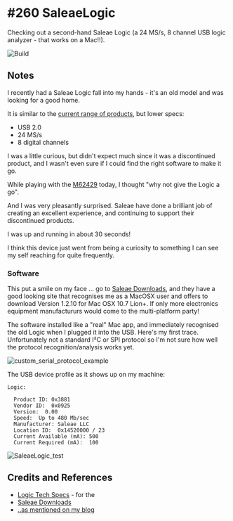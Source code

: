 # #260 SaleaeLogic

Checking out a second-hand Saleae Logic (a 24 MS/s, 8 channel USB logic analyzer - that works on a Mac!!).

![Build](./assets/SaleaeLogic_build.jpg?raw=true)


## Notes

I recently had a Saleae Logic fall into my hands - it's an old model and was looking for a good home.

It is similar to the [current range of products](https://www.saleae.com), but lower specs:
* USB 2.0
* 24 MS/s
* 8 digital channels

I was a little curious, but didn't expect much since it was a discontinued product,
and I wasn't even sure if I could find the right software to make it go.

While playing with the [M62429](../../Electronics101/DigitalPots/M62429) today, I thought "why not give the Logic a go".

And I was very pleasantly surprised. Saleae have done a brilliant job of creating an excellent experience,
and continuing to support their discontinued products.

I was up and running in about 30 seconds!

I think this device just went from being a curiosity to something I can see my self reaching for quite frequently.

### Software

This put a smile on my face ... go to [Saleae Downloads](https://www.saleae.com/downloads), and they
have a good looking site that recognises me as a MacOSX user and offers to download Version 1.2.10 for Mac OSX 10.7 Lion+.
If only more electronics equipment manufactururs would come to the multi-platform party!

The software installed like a "real" Mac app, and immediately recognised the old Logic when I plugged it into the USB.
Here's my first trace. Unfortunately not a standard I²C or SPI protocol so I'm not sure how well the protocol recognition/analysis works yet.

![custom_serial_protocol_example](./assets/custom_serial_protocol_example.png?raw=true)

The USB device profile as it shows up on my machine:

```
Logic:

  Product ID: 0x3881
  Vendor ID:  0x0925
  Version:  0.00
  Speed:  Up to 480 Mb/sec
  Manufacturer: Saleae LLC
  Location ID:  0x14520000 / 23
  Current Available (mA): 500
  Current Required (mA):  100
```

![SaleaeLogic_test](./assets/SaleaeLogic_test.jpg?raw=true)


## Credits and References
* [Logic Tech Specs](http://downloads.saleae.com/specs/Logic+Tech+Specs.pdf) - for the
* [Saleae Downloads](https://www.saleae.com/downloads)
* [..as mentioned on my blog](https://blog.tardate.com/2017/03/leap260-saleae-logic.html)
